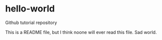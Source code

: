hello-world
===========

Github tutorial repository

This is a README file, but I think noone will ever read this file. Sad world.
